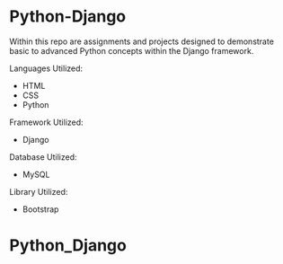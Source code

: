 # Python-Django

Within this repo are assignments and projects designed to demonstrate basic to advanced Python concepts within the Django framework.

Languages Utilized:

 - HTML
 - CSS
 - Python
 
Framework Utilized:
 - Django
 
 Database Utilized:
 - MySQL
 
Library Utilized:
 - Bootstrap
# Python_Django
